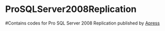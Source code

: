 # ProSQLServer2008Replication
#Contains codes for Pro SQL Server 2008 Replication published by [Apress](https://link.springer.com/book/10.1007/978-1-4302-1808-1)
